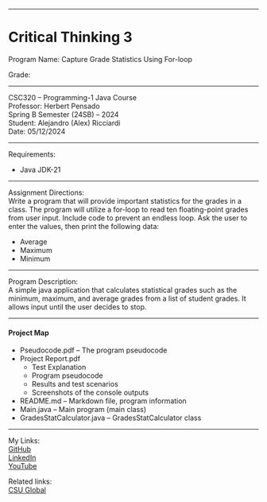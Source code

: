 ﻿-----------------------------------------------------------------------------------------------------------------------------
# Critical Thinking 3
Program Name: Capture Grade Statistics Using For-loop

Grade:  

-----------------------------------------------------------------------------------------------------------------------------

CSC320 – Programming-1 Java Course  
Professor: Herbert Pensado  
Spring B Semester (24SB) – 2024  
Student: Alejandro (Alex) Ricciardi  
Date: 05/12/2024   

-----------------------------------------------------------------------------------------------------------------------------

Requirements:  
- Java JDK-21  

-----------------------------------------------------------------------------------------------------------------------------

Assignment Directions:  
Write a program that will provide important statistics for the grades in a class. The program will utilize a for-loop to read ten floating-point grades from user input. Include code to prevent an endless loop. Ask the user to enter the values, then print the following data:  
- Average  
- Maximum    
- Minimum    

-----------------------------------------------------------------------------------------------------------------------------

Program Description:  
A simple java application that calculates statistical grades such as the minimum, maximum, and average grades from a list of student grades. It allows input until the user decides to stop.
  
-----------------------------------------------------------------------------------------------------------------------------

#### Project Map
- Pseudocode.pdf – The program pseudocode  
- Project Report.pdf  
	- Test Explanation  
	- Program pseudocode  
	- Results and test scenarios   
	- Screenshots of the console outputs  
- README.md – Markdown file, program information 
- Main.java – Main program (main class)
- GradesStatCalculator.java – GradesStatCalculator class

-----------------------------------------------------------------------------------------------------------------------------

My Links:   
[GitHub](https://github.com/Omegapy)  
[LinkedIn](https://www.linkedin.com/in/alex-ricciardi/)   
[YouTube](https://www.youtube.com/channel/UC4rMaQ7sqywMZkfS1xGh2AA)

Related links:  
[CSU Global](https://csuglobal.edu/) 

